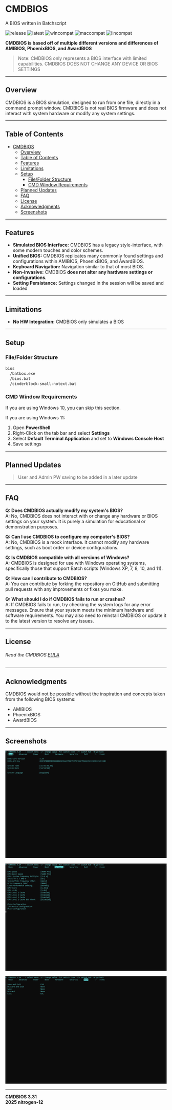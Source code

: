 # CMDBIOS
A BIOS written in Batchscript

[CMDBIOS]: https://github.com/swisd/cmdbios/
![release](https://img.shields.io/badge/release-none-red)
![latest](https://img.shields.io/badge/latest-v3.31-blue)
![wincompat](https://img.shields.io/badge/windows-compatible-gr)
![maccompat](https://img.shields.io/badge/mac-incompatible-red)
![lincompat](https://img.shields.io/badge/linux-incompatible-red)

**CMDBIOS is based off of multiple different versions and differences of AMIBIOS, PhoenixBIOS, and AwardBIOS**

> Note: CMDBIOS only represents a BIOS interface with limited capabilities.
> CMDBIOS DOES NOT CHANGE ANY DEVICE OR BIOS SETTINGS

---

## Overview

CMDBIOS is a BIOS simulation, designed to run from one file, directly in a command prompt window.
CMDBIOS is not real BIOS firmware and does not interact with system hardware or modify any system settings.

---
## Table of Contents

<!-- TOC -->
* [CMDBIOS](#cmdbios)
  * [Overview](#overview)
  * [Table of Contents](#table-of-contents)
  * [Features](#features)
  * [Limitations](#limitations)
  * [Setup](#setup)
    * [File/Folder Structure](#filefolder-structure)
    * [CMD Window Requirements](#cmd-window-requirements)
  * [Planned Updates](#planned-updates)
  * [FAQ](#faq)
  * [License](#license)
  * [Acknowledgments](#acknowledgments)
  * [Screenshots](#screenshots)
<!-- TOC -->

---

## Features

- **Simulated BIOS Interface:** CMDBIOS has a legacy style-interface, with some modern touches and color schemes.
- **Unified BIOS:** CMDBIOS replicates many commonly found settings and configurations within AMIBIOS, PhoenixBIOS, and AwardBIOS.
- **Keyboard Navigation:** Navigation similar to that of most BIOS.
- **Non-invasive:** CMDBIOS **does not alter any hardware settings or configurations**.
- **Setting Persistance:** Settings changed in the session will be saved and loaded

---

## Limitations

- **No HW Integration:** CMDBIOS only simulates a BIOS

---

## Setup

### File/Folder Structure

```
bios
  /batbox.exe
  /bios.bat
  /cinderblock-small-notext.bat
```

### CMD Window Requirements

If you are using Windows 10, you can skip this section.

If you are using Windows 11:
1. Open **PowerShell**
2. Right-Click on the tab bar and select **Settings**
3. Select **Default Terminal Application** and set to **Windows Console Host**
4. Save settings

---

## Planned Updates

>User and Admin PW saving to be added in a later update

---

## FAQ

**Q: Does CMDBIOS actually modify my system's BIOS?**  
A: No, CMDBIOS does not interact with or change any hardware or BIOS settings on your system. It is purely a simulation for educational or demonstration purposes.

**Q: Can I use CMDBIOS to configure my computer's BIOS?**  
A: No, CMDBIOS is a mock interface. It cannot modify any hardware settings, such as boot order or device configurations.

**Q: Is CMDBIOS compatible with all versions of Windows?**  
A: CMDBIOS is designed for use with Windows operating systems, specifically those that support Batch scripts (Windows XP, 7, 8, 10, and 11).

**Q: How can I contribute to CMDBIOS?**  
A: You can contribute by forking the repository on GitHub and submitting pull requests with any improvements or fixes you make.

**Q: What should I do if CMDBIOS fails to run or crashes?**  
A: If CMDBIOS fails to run, try checking the system logs for any error messages. Ensure that your system meets the minimum hardware and software requirements. You may also need to reinstall CMDBIOS or update it to the latest version to resolve any issues.

---

## License

###### Read the CMDBIOS [EULA](./LICENSE)

---

## Acknowledgments

CMDBIOS would not be possible without the inspiration and concepts taken from the following BIOS systems:
- AMIBIOS
- PhoenixBIOS
- AwardBIOS

---

## Screenshots
![Image](./doc/img/bios-1.png)

![Image](./doc/img/bios-4.png)

![Image](./doc/img/bios-7.png)

---

<div class="footer">
  <strong>CMDBIOS 3.31</strong><br>
  <strong>2025 nitrogen-12</strong>
</div>
